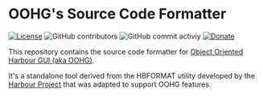 # OOHG's Source Code Formatter

[![License](https://img.shields.io/badge/license-GPLv2%20%2B%20Library%20Exception-blue.svg)](LICENSE.txt "License")
![GitHub contributors](https://img.shields.io/github/contributors/oohg/fmt)
![GitHub commit activiy](https://img.shields.io/github/commit-activity/y/oohg/fmt)
[![Donate](https://img.shields.io/badge/Donate-Now-ff4500.svg)](https://www.paypal.com/cgi-bin/webscr?cmd=_donations&business=VYXQYCKWXLWAG&currency_code=USD&source=url "Donate Now")

This repository contains the source code formatter for [Object Oriented Harbour GUI (aka OOHG)](https://github.com/oohg/core).

It's a standalone tool derived from the HBFORMAT utility developed by the [Harbour Project](https://github.com/harbour) that was adapted to support OOHG features.
